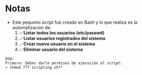 # Notas 

* Este pequeño script fue creado en Bash y lo que realiza es la automatizacion de:
    1. ✅**Listar todos los usuarios (etc/passwd)**
    2. ✅**Listar usuarios registrados del sistema**
    3. ✅**Crear nuevo usuario en el sistema**
    4. ✅**Eliminar usuario del sistema**

```
USO:
Primero: Debes darle permisos de ejecución al script:     
➡️ chmod 777 scripting.sh**
```